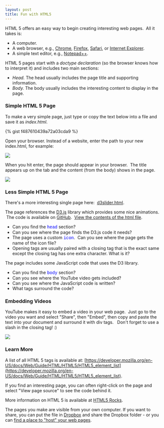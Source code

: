 ```yaml
---
layout: post
title: Fun with HTML5
---
```


HTML 5 offers an easy way to begin creating interesting web pages.  All it takes is:  

*   A computer.
*   A web browser, e.g., [Chrome](http://chrome.com), [Firefox](http://firefox.com), [Safari](http://www.apple.com/safari/), or [Internet Explorer](http://internetexplorer.com).
*   A simple text editor, e.g., [Notepad++](http://notepad-plus-plus.org/).

HTML 5 pages start with a _doctype declaration_ (so the browser knows how to interpret it) and includes two main sections:

*   _Head._ The head usually includes the page title and supporting information.
*   _Body._ The body usually includes the interesting content to display in the page.  

### Simple HTML 5 Page

To make a very simple page, just type or copy the text below into a file and save it as _index.html_.

{% gist f487610439a72a03cda9 %}
 
Open your browser. Instead of a website, enter the path to your new index.html, for example:  

[![](http://3.bp.blogspot.com/-YY1YKBs7NVs/U59mI-zfOYI/AAAAAAAADyU/32MqGRq0LnM/s1600/open_page.png)](http://3.bp.blogspot.com/-YY1YKBs7NVs/U59mI-zfOYI/AAAAAAAADyU/32MqGRq0LnM/s1600/open_page.png)

When you hit enter, the page should appear in your browser.  The title appears up on the tab and the content (from the body) shows in the page.

[![](http://1.bp.blogspot.com/-TyDWCd5kOv8/U59mI4tLqnI/AAAAAAAADyY/iGUQgoqjf9g/s1600/webpage.png)](http://1.bp.blogspot.com/-TyDWCd5kOv8/U59mI4tLqnI/AAAAAAAADyY/iGUQgoqjf9g/s1600/webpage.png)

### Less Simple HTML 5 Page

There's a more interesting single page here:  [d3slider.html](http://people.cis.ksu.edu/~dmcase/fun_with_html5/d3slider.html).  

The page references the [D3.js](http://d3js.org/) library which provides some nice animations.  The code is available on [GitHub](https://github.com/ksucase/fun_with_html5).  [View the contents of the html file](https://github.com/ksucase/fun_with_html5/blob/master/d3slider.html).  

*   Can you find the <span style="color: blue; font-family: Courier New, Courier, monospace;">head</span> section?
*   Can you see where the page finds the D3.js code it needs?  
*   The page uses a custom <span style="color: blue; font-family: Courier New, Courier, monospace;">icon</span>.  Can you see where the page gets the name of the icon file?
*   Opening tags are usually paired with a closing tag that is the exact same except the closing tag has one extra character. What is it?

The page includes some JavaScript code that uses the D3 library.  

*   Can you find the <span style="color: blue; font-family: Courier New, Courier, monospace;">body</span> section?
*   Can you see where the YouTube video gets included?  
*   Can you see where the JavaScript code is written?  
*   What tags surround the code?

### Embedding Videos

YouTube makes it easy to embed a video in your web page.  Just go to the video you want and select "Share", then "Embed", then copy and paste the text into your document and surround it with div tags.   Don't forget to use a slash in the closing tag! :) 


[![](http://4.bp.blogspot.com/-MSk2XCcfynQ/U59AkjL2J1I/AAAAAAAADyA/gNyUO57A7dI/s1600/embeddingAVideo.png)](http://4.bp.blogspot.com/-MSk2XCcfynQ/U59AkjL2J1I/AAAAAAAADyA/gNyUO57A7dI/s1600/embeddingAVideo.png)

### Learn More

A list of all HTML 5 tags is available at: [https://developer.mozilla.org/en-US/docs/Web/Guide/HTML/HTML5/HTML5_element_list](https://developer.mozilla.org/en-US/docs/Web/Guide/HTML/HTML5/HTML5_element_list).  

If you find an interesting page, you can often right-click on the page and select "View page source" to see the code behind it.  

More information on HTML 5 is available at [HTML5 Rocks](http://www.html5rocks.com/en/resources).

  
The pages you make are visible from your own computer. If you want to share, you can put the file in [Dropbox](https://www.dropbox.com/) and share the Dropbox folder - or you can [find a place to "host" your web pages](http://en.wikipedia.org/wiki/Comparison_of_free_web_hosting_services). 
